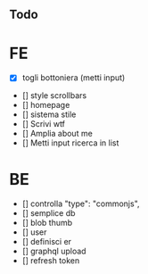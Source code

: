 ## Todo

# FE

- [x] togli bottoniera (metti input)
- [] style scrollbars
- [] homepage
- [] sistema stile
- [] Scrivi wtf
- [] Amplia about me
- [] Metti input ricerca in list

# BE

- [] controlla "type": "commonjs",
- [] semplice db
- [] blob thumb
- [] user
- [] definisci er
- [] graphql upload
- [] refresh token
